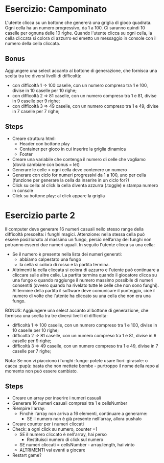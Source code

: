 # Esercizio: Campominato
L'utente clicca su un bottone che genererà una griglia di gioco quadrata.
Ogni cella ha un numero progressivo, da 1 a 100.
Ci saranno quindi 10 caselle per ognuna delle 10 righe.
Quando l'utente clicca su ogni cella, la cella cliccata si colora di azzurro ed emetto un messaggio in console con il numero della cella cliccata.

## Bonus
Aggiungere una select accanto al bottone di generazione, che fornisca una scelta tra tre diversi livelli di difficoltà:
- con difficoltà 1 => 100 caselle, con un numero compreso tra 1 e 100, divise in 10 caselle per 10 righe;
- con difficoltà 2 => 81 caselle, con un numero compreso tra 1 e 81, divise in 9 caselle per 9 righe;
- con difficoltà 3 => 49 caselle, con un numero compreso tra 1 e 49, divise in 7 caselle per 7 righe;

## Steps
- Creare struttura html: 
    - Header con bottone play
    - Container per gioco in cui inserire la griglia dinamica
    - Footer
- Creare una variabile che contenga il numero di celle che vogliamo (dovrà cambiare con bonus = let)
- Generare le celle > ogni cella deve contenere un numero 
- Generare con ciclo for numeri progressivi da 1 a 100, uno per cella
    (funzione per generare la cella da inserire in un ciclo for?)
- Click su cella: al click la cella diventa azzurra (.toggle) e stampa numero in console
- Click su bottone play: al click appare la griglia


# Esercizio parte 2
Il computer deve generare 16 numeri casuali nello stesso range della difficoltà prescelta: i funghi magici.
Attenzione: nella stessa cella può essere posizionato al massimo un fungo, perciò nell’array dei funghi non potranno esserci due numeri uguali.
In seguito l'utente clicca su una cella: 
- Se il numero è presente nella lista dei numeri generati:
    - abbiamo calpestato una fungo
    - la cella si colora di rosso e la partita termina.
- Altrimenti la cella cliccata si colora di azzurro e l'utente può continuare a cliccare sulle altre celle.
La partita termina quando il giocatore clicca su una fungo o quando raggiunge il numero massimo possibile di numeri consentiti (ovvero quando ha rivelato tutte le celle che non sono funghi).
Al termine della partita il software deve comunicare il punteggio, cioè il numero di volte che l’utente ha cliccato su una cella che non era una fungo.

BONUS:
Aggiungere una select accanto al bottone di generazione, che fornisca una scelta tra tre diversi livelli di difficoltà:
- difficoltà 1 ⇒ 100 caselle, con un numero compreso tra 1 e 100, divise in 10 caselle per 10 righe;
- difficoltà 2 ⇒ 81 caselle, con un numero compreso tra 1 e 81, divise in 9 caselle per 9 righe;
- difficoltà 3 ⇒ 49 caselle, con un numero compreso tra 1 e 49, divise in 7 caselle per 7 righe;

Nota: Se non vi piacciono i funghi :fungo: potete usare fiori :girasole: o cacca  :pupù: basta che non mettete bombe - purtroppo il nome della repo al momento non puó essere cambiato.

## Steps
- Creare un array per inserire i numeri casuali
- Generare 16 numeri casuali compresi tra 1 e cellsNumber
- Riempire l'array:
    - Finchè l'array non arriva a 16 elementi, continuare a generarne:
        - SE il numero non è già presente nell'array, allora pushalo
- Creare counter per i numeri cliccati
- Check: a ogni click su numero, counter +1
    - SE il numero cliccato è nell'array, hai perso
        - Restituisci numero di click sul numero
    - SE numeri cliccati = cellsNumber - array.length, hai vinto
    - ALTRIMENTI vai avanti a giocare
- Restart game?